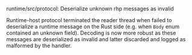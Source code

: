 runtime/src/protocol: Deserialize unknown rhp messages as invalid

Runtime-host protocol terminated the reader thread when failed to deserialize
a runtime message on the Rust side (e.g. when `Body` enum contained an unknown
field). Decoding is now more robust as these messages are deserialized as
invalid and latter discarded and logged as malformed by the handler.
